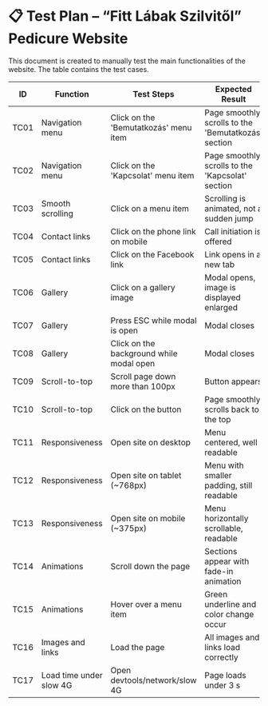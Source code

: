 # 📋 Test Plan – “Fitt Lábak Szilvitől” Pedicure Website

This document is created to manually test the main functionalities of the website. The table contains the test cases.

| ID | Function | Test Steps | Expected Result | Actual Result |
|----|----------|------------|-----------------|---------------|
| TC01 | Navigation menu | Click on the 'Bemutatkozás' menu item | Page smoothly scrolls to the 'Bemutatkozás' section | pass |
| TC02 | Navigation menu | Click on the 'Kapcsolat' menu item | Page smoothly scrolls to the 'Kapcsolat' section | pass |
| TC03 | Smooth scrolling | Click on a menu item | Scrolling is animated, not a sudden jump | pass |
| TC04 | Contact links | Click on the phone link on mobile | Call initiation is offered |
| TC05 | Contact links | Click on the Facebook link | Link opens in a new tab | pass |
| TC06 | Gallery | Click on a gallery image | Modal opens, image is displayed enlarged | pass |
| TC07 | Gallery | Press ESC while modal is open | Modal closes | pass |
| TC08 | Gallery | Click on the background while modal open | Modal closes | pass |
| TC09 | Scroll-to-top | Scroll page down more than 100px | Button appears | pass |
| TC10 | Scroll-to-top | Click on the button | Page smoothly scrolls back to the top | pass |
| TC11 | Responsiveness | Open site on desktop | Menu centered, well readable | pass |
| TC12 | Responsiveness | Open site on tablet (~768px) | Menu with smaller padding, still readable | pass |
| TC13 | Responsiveness | Open site on mobile (~375px) | Menu horizontally scrollable, readable | pass |
| TC14 | Animations | Scroll down the page | Sections appear with fade-in animation | pass |
| TC15 | Animations | Hover over a menu item | Green underline and color change occur | pass |
| TC16 | Images and links | Load the page | All images and links load correctly | pass
| TC17 | Load time under slow 4G | Open devtools/network/slow 4G | Page loads under 3 s | pass
